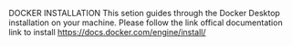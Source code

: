 DOCKER INSTALLATION
This setion guides through the Docker Desktop installation on your machine. Please follow the link offical documentation link to install https://docs.docker.com/engine/install/
